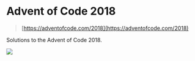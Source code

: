 # Advent of Code 2018
>[https://adventofcode.com/2018](https://adventofcode.com/2018)

Solutions to the Advent of Code 2018.

![](https://media.giphy.com/media/3o6fIQYQ7EJWVhZ6AE/giphy.gif)

